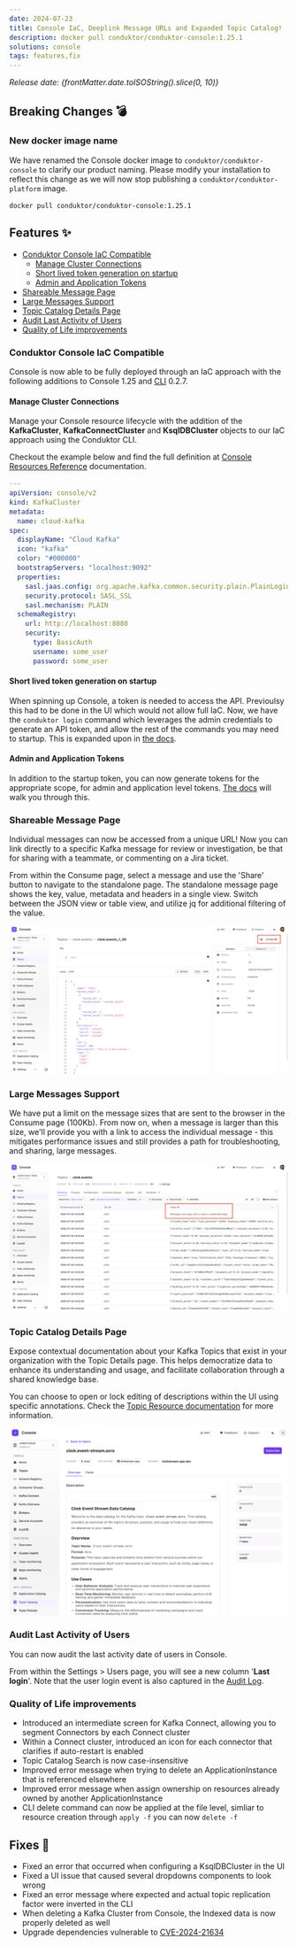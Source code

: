 ```yaml
---
date: 2024-07-23
title: Console IaC, Deeplink Message URLs and Expanded Topic Catalog!
description: docker pull conduktor/conduktor-console:1.25.1
solutions: console
tags: features,fix
---
```


*Release date: {frontMatter.date.toISOString().slice(0, 10)}*

## Breaking Changes 💣
### New docker image name
We have renamed the Console docker image to `conduktor/conduktor-console` to clarify our product naming.
Please modify your installation to reflect this change as we will now stop publishing a `conduktor/conduktor-platform` image.
````shell
docker pull conduktor/conduktor-console:1.25.1
````

## Features ✨

- [Conduktor Console IaC Compatible](#conduktor-console-iac-compatible)
  - [Manage Cluster Connections](#manage-cluster-connections)
  - [Short lived token generation on startup](#short-lived-token-generation-on-startup)
  - [Admin and Application Tokens](#admin-and-application-tokens)
- [Shareable Message Page](#shareable-message-page)
- [Large Messages Support](#large-messages-support)
- [Topic Catalog Details Page](#topic-catalog-details-page)
- [Audit Last Activity of Users](#audit-last-activity-of-users)
- [Quality of Life improvements](#quality-of-life-improvements)

### Conduktor Console IaC Compatible

Console is now able to be fully deployed through an IaC approach with the following additions to Console 1.25 and [CLI](https://github.com/conduktor/ctl) 0.2.7.

#### Manage Cluster Connections
Manage your Console resource lifecycle with the addition of the **KafkaCluster**, **KafkaConnectCluster** and **KsqlDBCluster** objects to our IaC approach using the Conduktor CLI.

Checkout the example below and find the full definition at [Console Resources Reference](https://docs.conduktor.io/platform/reference/resource-reference/console/) documentation.

````yaml
---
apiVersion: console/v2
kind: KafkaCluster
metadata:
  name: cloud-kafka
spec:
  displayName: "Cloud Kafka"
  icon: "kafka"
  color: "#000000"
  bootstrapServers: "localhost:9092"
  properties:
    sasl.jaas.config: org.apache.kafka.common.security.plain.PlainLoginModule required username="admin" password="admin-secret";
    security.protocol: SASL_SSL
    sasl.mechanism: PLAIN
  schemaRegistry:
    url: http://localhost:8080
    security:
      type: BasicAuth
      username: some_user
      password: some_user
````

#### Short lived token generation on startup

When spinning up Console, a token is needed to access the API. Previoulsy this had to be done in the UI which would not allow full IaC. Now, we have the `conduktor login` command which leverages the admin credentials to generate an API token, and allow the rest of the commands you may need to startup. This is expanded upon in [the docs](https://docs.conduktor.io/platform/reference/cli-reference/#configure).

#### Admin and Application Tokens

In addition to the startup token, you can now generate tokens for the appropriate scope, for admin and application level tokens. [The docs](https://docs.conduktor.io/platform/reference/cli-reference/#configure) will walk you through this.


### Shareable Message Page

Individual messages can now be accessed from a unique URL! Now you can link directly to a specific Kafka message for review or investigation, be that for sharing with a teammate, or commenting on a Jira ticket.

From within the Consume page, select a message and use the 'Share' button to navigate to the standalone page. The standalone message page shows the key, value, metadata and headers in a single view. Switch between the JSON view or table view, and utilize jq for additional filtering of the value.

![shareable message](/images/changelog/platform/v25/console-shareable-message.png)


### Large Messages Support

We have put a limit on the message sizes that are sent to the browser in the Consume page (100Kb). From now on, when a message is larger than this size, we'll provide you with a link to access the individual message - this mitigates performance issues and still provides a path for troubleshooting, and sharing, large messages.

![large message](/images/changelog/platform/v25/console-large-message.png)

### Topic Catalog Details Page

Expose contextual documentation about your Kafka Topics that exist in your organization with the Topic Details page. This helps democratize data to enhance its understanding and usage, and facilitate collaboration through a shared knowledge base.

You can choose to open or lock editing of descriptions within the UI using specific annotations. Check the [Topic Resource documentation](https://docs.conduktor.io/platform/reference/resource-reference/kafka/#topic) for more information.

![topic catalog](/images/changelog/platform/v25/topic-catalog.png)

### Audit Last Activity of Users

You can now audit the last activity date of users in Console.

From within the Settings > Users page, you will see a new column '**Last login**'. Note that the user login event is also captured in the [Audit Log](https://docs.conduktor.io/platform/navigation/settings/audit-log/).

### Quality of Life improvements
- Introduced an intermediate screen for Kafka Connect, allowing you to segment Connectors by each Connect cluster
- Within a Connect cluster, introduced an icon for each connector that clarifies if auto-restart is enabled
- Topic Catalog Search is now case-insensitive
- Improved error message when trying to delete an ApplicationInstance that is referenced elsewhere
- Improved error message when assign ownership on resources already owned by another ApplicationInstance
- CLI delete command can now be applied at the file level, simliar to resource creation through `apply -f` you can now `delete -f`

## Fixes 🔨
- Fixed an error that occurred when configuring a KsqlDBCluster in the UI
- Fixed a UI issue that caused several dropdowns components to look wrong
- Fixed an error message where expected and actual topic replication factor were inverted in the CLI
- When deleting a Kafka Cluster from Console, the Indexed data is now properly deleted as well
- Upgrade dependencies vulnerable to [CVE-2024-21634](https://nvd.nist.gov/vuln/detail/CVE-2024-21634)
